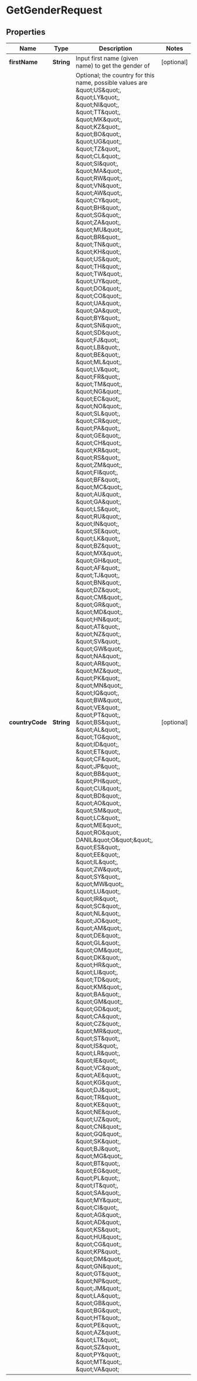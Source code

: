 
# GetGenderRequest

## Properties
Name | Type | Description | Notes
------------ | ------------- | ------------- | -------------
**firstName** | **String** | Input first name (given name) to get the gender of |  [optional]
**countryCode** | **String** | Optional; the country for this name, possible values are \&quot;US\&quot;, \&quot;LY\&quot;, \&quot;NI\&quot;, \&quot;TT\&quot;, \&quot;MK\&quot;, \&quot;KZ\&quot;, \&quot;BO\&quot;, \&quot;UG\&quot;, \&quot;TZ\&quot;, \&quot;CL\&quot;, \&quot;SI\&quot;, \&quot;MA\&quot;, \&quot;RW\&quot;, \&quot;VN\&quot;, \&quot;AW\&quot;, \&quot;CY\&quot;, \&quot;BH\&quot;, \&quot;SG\&quot;, \&quot;ZA\&quot;, \&quot;MU\&quot;, \&quot;BR\&quot;, \&quot;TN\&quot;, \&quot;KH\&quot;, \&quot;US\&quot;, \&quot;TH\&quot;, \&quot;TW\&quot;, \&quot;UY\&quot;, \&quot;DO\&quot;, \&quot;CO\&quot;, \&quot;UA\&quot;, \&quot;QA\&quot;, \&quot;BY\&quot;, \&quot;SN\&quot;, \&quot;SD\&quot;, \&quot;FJ\&quot;, \&quot;LB\&quot;, \&quot;BE\&quot;, \&quot;ML\&quot;, \&quot;LV\&quot;, \&quot;FR\&quot;, \&quot;TM\&quot;, \&quot;NG\&quot;, \&quot;EC\&quot;, \&quot;NO\&quot;, \&quot;SL\&quot;, \&quot;CR\&quot;, \&quot;PA\&quot;, \&quot;GE\&quot;, \&quot;CH\&quot;, \&quot;KR\&quot;, \&quot;RS\&quot;, \&quot;ZM\&quot;, \&quot;FI\&quot;, \&quot;BF\&quot;, \&quot;MC\&quot;, \&quot;AU\&quot;, \&quot;GA\&quot;, \&quot;LS\&quot;, \&quot;RU\&quot;, \&quot;IN\&quot;, \&quot;SE\&quot;, \&quot;LK\&quot;, \&quot;BZ\&quot;, \&quot;MX\&quot;, \&quot;GH\&quot;, \&quot;AF\&quot;, \&quot;TJ\&quot;, \&quot;BN\&quot;, \&quot;DZ\&quot;, \&quot;CM\&quot;, \&quot;GR\&quot;, \&quot;MD\&quot;, \&quot;HN\&quot;, \&quot;AT\&quot;, \&quot;NZ\&quot;, \&quot;SV\&quot;, \&quot;GW\&quot;, \&quot;NA\&quot;, \&quot;AR\&quot;, \&quot;MZ\&quot;, \&quot;PK\&quot;, \&quot;MN\&quot;, \&quot;IQ\&quot;, \&quot;BW\&quot;, \&quot;VE\&quot;, \&quot;PT\&quot;, \&quot;BS\&quot;, \&quot;AL\&quot;, \&quot;TG\&quot;, \&quot;ID\&quot;, \&quot;ET\&quot;, \&quot;CF\&quot;, \&quot;JP\&quot;, \&quot;BB\&quot;, \&quot;PH\&quot;, \&quot;CU\&quot;, \&quot;BD\&quot;, \&quot;AO\&quot;, \&quot;SM\&quot;, \&quot;LC\&quot;, \&quot;ME\&quot;, \&quot;RO\&quot;,  DANIL\&quot;O\&quot;\&quot;, \&quot;ES\&quot;, \&quot;EE\&quot;, \&quot;IL\&quot;, \&quot;ZW\&quot;, \&quot;SY\&quot;, \&quot;MW\&quot;, \&quot;LU\&quot;, \&quot;IR\&quot;, \&quot;SC\&quot;, \&quot;NL\&quot;, \&quot;JO\&quot;, \&quot;AM\&quot;, \&quot;DE\&quot;, \&quot;GL\&quot;, \&quot;OM\&quot;, \&quot;DK\&quot;, \&quot;HR\&quot;, \&quot;LI\&quot;, \&quot;TD\&quot;, \&quot;KM\&quot;, \&quot;BA\&quot;, \&quot;GM\&quot;, \&quot;GD\&quot;, \&quot;CA\&quot;, \&quot;CZ\&quot;, \&quot;MR\&quot;, \&quot;ST\&quot;, \&quot;IS\&quot;, \&quot;LR\&quot;, \&quot;IE\&quot;, \&quot;VC\&quot;, \&quot;AE\&quot;, \&quot;KG\&quot;, \&quot;DJ\&quot;, \&quot;TR\&quot;, \&quot;KE\&quot;, \&quot;NE\&quot;, \&quot;UZ\&quot;, \&quot;CN\&quot;, \&quot;GQ\&quot;, \&quot;SK\&quot;, \&quot;BJ\&quot;, \&quot;MG\&quot;, \&quot;BT\&quot;, \&quot;EG\&quot;, \&quot;PL\&quot;, \&quot;IT\&quot;, \&quot;SA\&quot;, \&quot;MY\&quot;, \&quot;CI\&quot;, \&quot;AG\&quot;, \&quot;AD\&quot;, \&quot;KS\&quot;, \&quot;HU\&quot;, \&quot;CG\&quot;, \&quot;KP\&quot;, \&quot;DM\&quot;, \&quot;GN\&quot;, \&quot;GT\&quot;, \&quot;NP\&quot;, \&quot;JM\&quot;, \&quot;LA\&quot;, \&quot;GB\&quot;, \&quot;BG\&quot;, \&quot;HT\&quot;, \&quot;PE\&quot;, \&quot;AZ\&quot;, \&quot;LT\&quot;, \&quot;SZ\&quot;, \&quot;PY\&quot;, \&quot;MT\&quot;, \&quot;VA\&quot; |  [optional]



